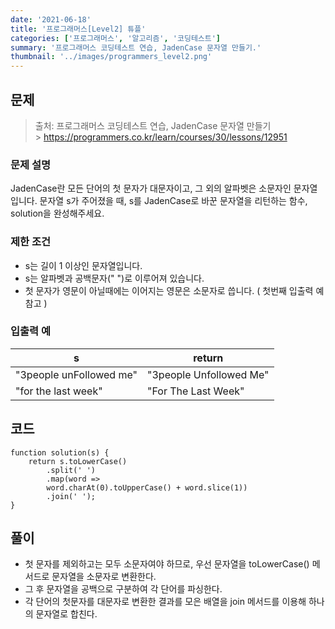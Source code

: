 ```yaml
---
date: '2021-06-18'
title: '프로그래머스[Level2] 튜플'
categories: ['프로그래머스', '알고리즘', '코딩테스트']
summary: '프로그래머스 코딩테스트 연습, JadenCase 문자열 만들기.'
thumbnail: '../images/programmers_level2.png'
---
```


## 문제

> 출처: 프로그래머스 코딩테스트 연습, JadenCase 문자열 만들기<br> > https://programmers.co.kr/learn/courses/30/lessons/12951

### 문제 설명

JadenCase란 모든 단어의 첫 문자가 대문자이고, 그 외의 알파벳은 소문자인 문자열입니다. 문자열 s가 주어졌을 때, s를 JadenCase로 바꾼 문자열을 리턴하는 함수, solution을 완성해주세요.

### 제한 조건

- s는 길이 1 이상인 문자열입니다.
- s는 알파벳과 공백문자(" ")로 이루어져 있습니다.
- 첫 문자가 영문이 아닐때에는 이어지는 영문은 소문자로 씁니다. ( 첫번째 입출력 예 참고 )

### 입출력 예

| s                       | return                  |
| ----------------------- | ----------------------- |
| "3people unFollowed me" | "3people Unfollowed Me" |
| "for the last week"     | "For The Last Week"     |

## 코드

```
function solution(s) {
    return s.toLowerCase()
        .split(' ')
        .map(word =>
        word.charAt(0).toUpperCase() + word.slice(1))
        .join(' ');
}
```

## 풀이

- 첫 문자를 제외하고는 모두 소문자여야 하므로, 우선 문자열을 toLowerCase() 메서드로 문자열을 소문자로 변환한다.
- 그 후 문자열을 공백으로 구분하여 각 단어를 파싱한다.
- 각 단어의 첫문자를 대문자로 변환한 결과를 모은 배열을 join 메서드를 이용해 하나의 문자열로 합친다.
